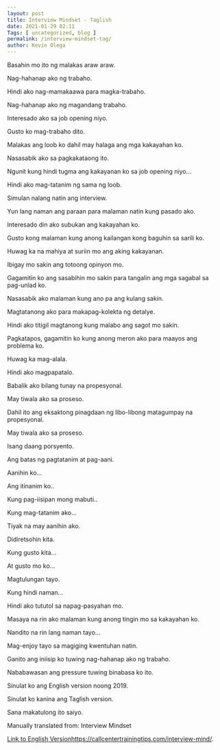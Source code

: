 ```yaml
--- 
layout: post 
title: Interview Mindset - Taglish
date: 2021-01-29 02:11
Tags: [ uncategorized, blog ]
permalink: /interview-mindset-tag/ 
author: Kevin Olega 
--- 
```

Basahin mo ito ng malakas araw araw.

Nag-hahanap ako ng trabaho.

Hindi ako nag-mamakaawa para magka-trabaho.

Nag-hahanap ako ng magandang trabaho.

Interesado ako sa job opening niyo.

Gusto ko mag-trabaho dito.

Malakas ang loob ko dahil may halaga ang mga kakayahan ko.

Nasasabik ako sa pagkakataong ito.

Ngunit kung hindi tugma ang kakayanan ko sa job opening niyo...

Hindi ako mag-tatanim ng sama ng loob.

Simulan nalang natin ang interview.

Yun lang naman ang paraan para malaman natin kung pasado ako.

Interesado din ako subukan ang kakayahan ko.

Gusto kong malaman kung anong kailangan kong baguhin sa sarili ko.

Huwag ka na mahiya at suriin mo ang aking kakayanan.

Ibigay mo sakin ang totoong opinyon mo.

Gagamitin ko ang sasabihin mo sakin para tangalin ang mga sagabal sa pag-unlad ko.

Nasasabik ako malaman kung ano pa ang kulang sakin.

Magtatanong ako para makapag-kolekta ng detalye.

Hindi ako titigil magtanong kung malabo ang sagot mo sakin.

Pagkatapos, gagamitin ko kung anong meron ako para maayos ang problema ko.

Huwag ka mag-alala.

Hindi ako magpapatalo.

Babalik ako bilang tunay na propesyonal.

May tiwala ako sa proseso.

Dahil ito ang eksaktong pinagdaan ng libo-libong matagumpay na propesyonal.

May tiwala ako sa proseso.

Isang daang porsyento.

Ang batas ng pagtatanim at pag-aani.

Aanihin ko...

Ang itinanim ko..

Kung pag-iisipan mong mabuti..

Kung mag-tatanim ako...

Tiyak na may aanihin ako.

Didiretsohin kita.

Kung gusto kita...

At gusto mo ko...

Magtulungan tayo.

Kung hindi naman...

Hindi ako tututol sa napag-pasyahan mo.

Masaya na rin ako malaman kung anong tingin mo sa kakayahan ko.

Nandito na rin lang naman tayo...

Mag-enjoy tayo sa magiging kwentuhan natin.

Ganito ang iniisip ko tuwing nag-hahanap ako ng trabaho.

Nababawasan ang pressure tuwing binabasa ko ito.

Sinulat ko ang English version noong 2019.

Sinulat ko kanina ang Taglish version.

Sana makatulong ito saiyo.

Manually translated from: Interview Mindset

[Link to English Version](https://callcentertrainingtips.com/interview-mind/)https://callcentertrainingtips.com/interview-mind/.